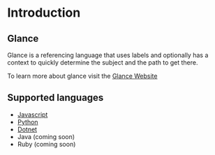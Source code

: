 # Introduction

## Glance

Glance is a referencing language that uses labels and optionally has a context to quickly determine the subject and the path to get there.

To learn more about glance visit the [Glance Website](http://quasimatic.org/glance)

## Supported languages
- [Javascript](getting-started/javascript.md)
- [Python](getting-started/python.md)
- [Dotnet](getting-started/dotnet.md)
- Java (coming soon)
- Ruby (coming soon)
